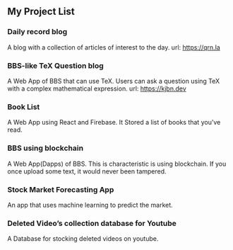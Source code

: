 ## My Project List
### Daily record blog
A blog with a collection of articles of interest to the day.
url: https://qrn.la

### BBS-like TeX Question blog
A Web App of BBS that can use TeX. Users can ask a question using TeX with a complex mathematical expression.
url: https://kjbn.dev

### Book List
A Web App using React and Firebase. It Stored a list of books that you’ve read.

### BBS using blockchain
A Web App(Dapps) of BBS. This is characteristic is using blockchain. If you once upload some text, it would never been tampered.

### Stock Market Forecasting App
An app that uses machine learning to predict the market.

### Deleted Video’s collection database for Youtube
A Database for stocking deleted videos on youtube.

